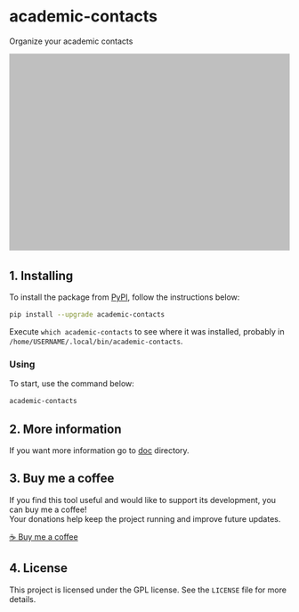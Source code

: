 # academic-contacts

Organize your academic contacts

![logo](../screenshot.png)

## 1. Installing

To install the package from [PyPI](https://pypi.org/project/academic-contacts/), follow the instructions below:


```bash
pip install --upgrade academic-contacts
```

Execute `which academic-contacts` to see where it was installed, probably in `/home/USERNAME/.local/bin/academic-contacts`.

### Using

To start, use the command below:

```bash
academic-contacts
```
## 2. More information

If you want more information go to [doc](https://github.com/trucomanx/AcademicContactsGui/blob/main/doc) directory.

## 3. Buy me a coffee

If you find this tool useful and would like to support its development, you can buy me a coffee!  
Your donations help keep the project running and improve future updates.  

[☕ Buy me a coffee](https://ko-fi.com/trucomanx) 

## 4. License

This project is licensed under the GPL license. See the `LICENSE` file for more details.
